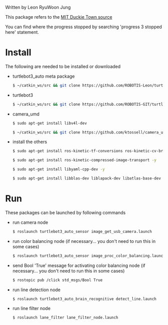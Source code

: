 Written by Leon RyuWoon Jung

This package refers to the [MIT Duckie Town source](https://github.com/duckietown/Software)

You can find where the progress stopped by searching 'progress 3 stopped here' statement.

# Install
The following are needed to be installed or downloaded

* turtlebot3_auto meta package

  ```bash
  $ ~/catkin_ws/src && git clone https://github.com/ROBOTIS-Leon/turtlebot3_auto.git
  ```

* turtlebot3

  ```bash
  $ ~/catkin_ws/src && git clone https://github.com/ROBOTIS-GIT/turtlebot3.git
  ```

* camera_umd

  ```bash
  $ sudo apt-get install libv4l-dev
  ```

  ```bash
  $ ~/catkin_ws/src && git clone https://github.com/ktossell/camera_umd.git
  ```

* install the others

  ```bash
  $ sudo apt-get install ros-kinetic-tf-conversions ros-kinetic-cv-bridge ros-kinetic-image-transport ros-kinetic-camera-info-manager ros-kinetic-theora-image-transport ros-kinetic-joy ros-kinetic-image-proc -y
  ```

  ```bash
  $ sudo apt-get install ros-kinetic-compressed-image-transport -y
  ```

  ```bash
  $ sudo apt-get install libyaml-cpp-dev -y
  ```

  ```bash
  $ sudo apt-get install libblas-dev liblapack-dev libatlas-base-dev gfortran
  ```

# Run
These packages can be launched by following commands

* run camera node

  ```bash
  $ roslaunch turtlebot3_auto_sensor image_get_usb_camera.launch
  ```

* run color balancing node (if necessary... you don't need to run this in some cases)

  ```bash
  $ roslaunch turtlebot3_auto_sensor image_proc_color_balancing.launch
  ```

* send Bool 'True' message for activating color balancing node (if necessary... you don't need to run this in some cases)

  ```bash
  $ rostopic pub /click std_msgs/Bool True
  ```

* run line detection node

  ```bash
  $ roslaunch turtlebot3_auto_brain_recognitive detect_line.launch
  ```

* run line filter node

  ```bash
  $ roslaunch lane_filter lane_filter_node.launch
  ```
